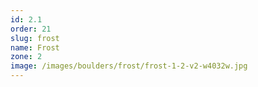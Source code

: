 ```yaml
---
id: 2.1
order: 21
slug: frost
name: Frost
zone: 2
image: /images/boulders/frost/frost-1-2-v2-w4032w.jpg
---
```

